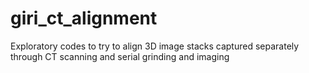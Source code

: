 # giri_ct_alignment
 Exploratory codes to try to align 3D image stacks captured separately through CT scanning and serial grinding and imaging
